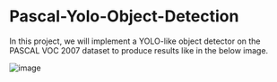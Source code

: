 # Pascal-Yolo-Object-Detection

In this project, we will implement a YOLO-like object detector on the PASCAL VOC 2007 dataset to produce results like in the below image.

![image](https://user-images.githubusercontent.com/98642342/235662358-183870ce-7d28-4665-83f6-64f82470de0c.png) 







